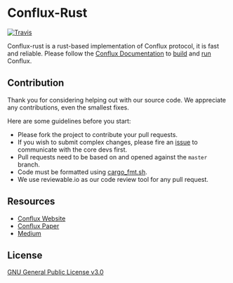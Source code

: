 # Conflux-Rust
[![Travis](https://travis-ci.com/Conflux-Chain/conflux-rust.svg?branch=master)](https://travis-ci.com/Conflux-Chain/conflux-rust#)

Conflux-rust is a rust-based implementation of Conflux protocol, it is fast and reliable. Please follow the [Conflux Documentation](https://conflux-chain.github.io/conflux-doc/) to [build](https://conflux-chain.github.io/conflux-doc/install/) and [run](https://conflux-chain.github.io/conflux-doc/get_started/) Conflux.

## Contribution

Thank you for considering helping out with our source code. We appreciate any contributions, even the smallest fixes.

Here are some guidelines before you start:
* Please fork the project to contribute your pull requests.
* If you wish to submit complex changes, please fire an [issue](https://github.com/Conflux-Chain/conflux-rust/issues) to communicate with the core devs first. 
* Pull requests need to be based on and opened against the `master` branch.
* Code must be formatted using [cargo_fmt.sh](https://github.com/Conflux-Chain/conflux-rust/blob/master/cargo_fmt.sh).
* We use reviewable.io as our code review tool for any pull request.

## Resources

* [Conflux Website](https://www.conflux-chain.org/)
* [Conflux Paper](https://arxiv.org/abs/1805.03870)
* [Medium](https://medium.com/@Confluxchain)

## License

[GNU General Public License v3.0](https://github.com/Conflux-Chain/conflux-rust/blob/master/LICENSE)